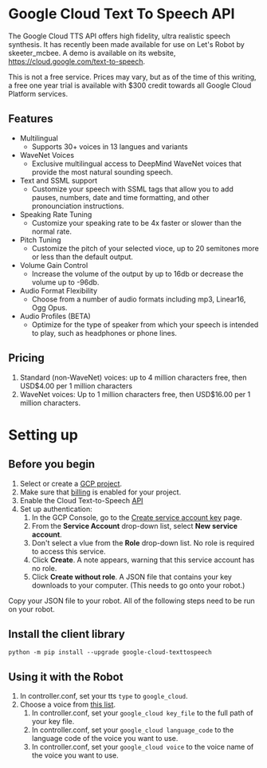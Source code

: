 # Google Cloud Text To Speech API
The Google Cloud TTS API offers high fidelity, ultra realistic speech synthesis. It has recently been made available for use on Let's Robot by skeeter_mcbee. A demo is available on its website, https://cloud.google.com/text-to-speech.

This is not a free service. Prices may vary, but as of the time of this writing, a free one year trial is available with $300 credit towards all Google Cloud Platform services.

## Features
* Multilingual
    * Supports 30+ voices in 13 langues and variants
* WaveNet Voices
    * Exclusive multilingual access to DeepMind WaveNet voices that provide the most natural sounding speech.
* Text and SSML support
    * Customize your speech with SSML tags that allow you to add pauses, numbers, date and time formatting, and other pronounciation instructions.
* Speaking Rate Tuning
    * Customize your speaking rate to be 4x faster or slower than the normal rate.
* Pitch Tuning
    * Customize the pitch of your selected vioce, up to 20 semitones more or less than the default output.
* Volume Gain Control
    * Increase the volume of the output by up to 16db or decrease the volume up to -96db.
* Audio Format Flexibility
    * Choose from a number of audio formats including mp3, Linear16, Ogg Opus.
* Audio Profiles (BETA)
    * Optimize for the type of speaker from which your speech is intended to play, such as headphones or phone lines.

## Pricing
1. Standard (non-WaveNet) voices: up to 4 million characters free, then USD$4.00 per 1 million characters
2. WaveNet voices: Up to 1 million characters free, then USD$16.00 per 1 million characters.

# Setting up
## Before you begin
1. Select or create a [GCP project](https://console.cloud.google.com/cloud-resource-manager?_ga=2.9202677.-1786735001.1546386686).
2. Make sure that [billing](https://cloud.google.com/billing/docs/how-to/modify-project) is enabled for your project.
3. Enable the Cloud Text-to-Speech [API](https://console.cloud.google.com/flows/enableapi?apiid=texttospeech.googleapis.com&_ga=2.253124681.-1786735001.1546386686)
4. Set up authentication:
    1. In the GCP Console, go to the [Create service account key](https://console.cloud.google.com/apis/credentials/serviceaccountkey?_ga=2.244115397.-1786735001.1546386686) page.
    2. From the **Service Account** drop-down list, select **New service account**.
    3. Don't select a vlue from the **Role** drop-down list. No role is required to access this service.
    4. Click **Create**. A note appears, warning that this service account has no role.
    5. Click **Create without role**. A JSON file that contains your key downloads to your computer. (This needs to go onto your robot.)

Copy your JSON file to your robot. All of the following steps need to be run on your robot.

## Install the client library
```
python -m pip install --upgrade google-cloud-texttospeech
```

## Using it with the Robot
1. In controller.conf, set your tts `type` to `google_cloud`.
2. Choose a voice from [this list](https://cloud.google.com/text-to-speech/docs/voices). 
    1. In controller.conf, set your `google_cloud key_file` to the full path of your key file.
    2. In controller.conf, set your `google_cloud language_code` to the language code of the voice you want to use.
    3. In controller.conf, set your `google_cloud voice` to the voice name of the voice you want to use.

